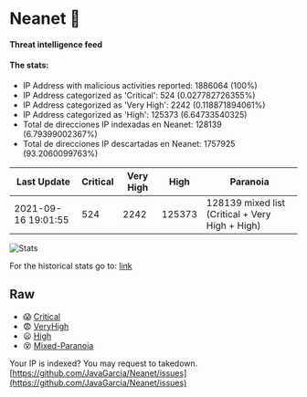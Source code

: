 # Neanet :hocho:
#### Threat intelligence feed
#### The stats:

- IP Address with malicious activities reported: 1886064 (100%)
- IP Address categorized as 'Critical':  524 (0.027782726355%)
- IP Address categorized as 'Very High':  2242 (0.118871894061%)
- IP Address categorized as 'High':  125373 (6.64733540325)
- Total de direcciones IP indexadas en Neanet:  128139 (6.79399002367%)
- Total de direcciones IP descartadas en Neanet:  1757925 (93.2060099763%)

| Last Update | Critical | Very High | High | Paranoia |
| --- | --- | --- | --- | --- |
| 2021-09-16 19:01:55 | 524 | 2242 | 125373 | 128139 mixed list (Critical + Very High + High)|

![Stats](https://docs.google.com/spreadsheets/d/e/2PACX-1vSnaNMIXVabIpDJjufMlzH7poXnshF3mgd8Is1g9ytUEzVsP5my4Trn8f-xkoLLQ38xpL3HtmUexLo6/pubchart?oid=501124687&format=image)

For the historical stats go to: [link](/stats.csv)
## Raw
- :scream: [Critical](https://raw.githubusercontent.com/JavaGarcia/Neanet/master/blacklists/neanet_critical.txt)
- :fearful: [VeryHigh](https://raw.githubusercontent.com/JavaGarcia/Neanet/master/blacklists/neanet_veryHigh.txtt)
- :frowning: [High](https://raw.githubusercontent.com/JavaGarcia/Neanet/master/blacklists/neanet_high.txt)
- :dizzy_face: [Mixed-Paranoia](https://raw.githubusercontent.com/JavaGarcia/Neanet/master/blacklists/neanet_all.txt)


Your IP is indexed? You may request to takedown. [https://github.com/JavaGarcia/Neanet/issues](https://github.com/JavaGarcia/Neanet/issues)









































































































































































































































































































































































































































































































































































































































































































































































































































































































































































































































































































































































































































































































































































































































































































































































































































































































































































































































































































































































































































































































































































































































































































































































































































































































































































































































































































































































































































































































































































































































































































































































































































































































































































































































































































































































































































































































































































































































































































































































































































































































































































































































































































































































































































































































































































































































































































































































































































































































































































































































































































































































































































































































































































































































































































































































































































































































































































































































































































































































































































































































































































































































































































































































































































































































































































































































































































































































































































































































































































































































































































































































































































































































































































































































































































































































































































































































































































































































































































































































































































































































































































































































































































































































































































































































































































































































































































































































































































































































































































































